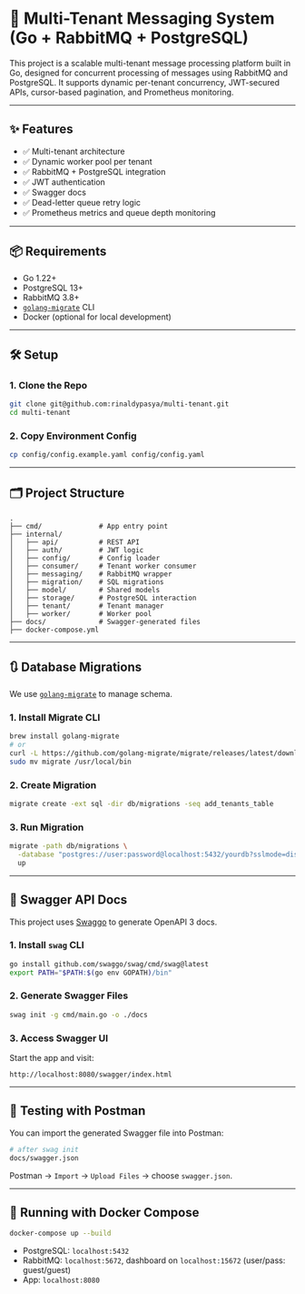 # 📨 Multi-Tenant Messaging System (Go + RabbitMQ + PostgreSQL)

This project is a scalable multi-tenant message processing platform built in Go, designed for concurrent processing of messages using RabbitMQ and PostgreSQL. It supports dynamic per-tenant concurrency, JWT-secured APIs, cursor-based pagination, and Prometheus monitoring.

---

## ✨ Features

- ✅ Multi-tenant architecture
- ✅ Dynamic worker pool per tenant
- ✅ RabbitMQ + PostgreSQL integration
- ✅ JWT authentication
- ✅ Swagger docs
- ✅ Dead-letter queue retry logic
- ✅ Prometheus metrics and queue depth monitoring

---

## 📦 Requirements

- Go 1.22+
- PostgreSQL 13+
- RabbitMQ 3.8+
- [`golang-migrate`](https://github.com/golang-migrate/migrate) CLI
- Docker (optional for local development)

---

## 🛠 Setup

### 1. Clone the Repo

```bash
git clone git@github.com:rinaldypasya/multi-tenant.git
cd multi-tenant
````

### 2. Copy Environment Config

```bash
cp config/config.example.yaml config/config.yaml
```

---

## 🗂 Project Structure

```
.
├── cmd/              # App entry point
├── internal/
│   ├── api/          # REST API
│   ├── auth/         # JWT logic
│   ├── config/       # Config loader
│   ├── consumer/     # Tenant worker consumer
│   ├── messaging/    # RabbitMQ wrapper
│   ├── migration/    # SQL migrations
│   ├── model/        # Shared models
│   ├── storage/      # PostgreSQL interaction
│   ├── tenant/       # Tenant manager
│   ├── worker/       # Worker pool
├── docs/             # Swagger-generated files
├── docker-compose.yml
```

---

## 🔃 Database Migrations

We use [`golang-migrate`](https://github.com/golang-migrate/migrate) to manage schema.

### 1. Install Migrate CLI

```bash
brew install golang-migrate
# or
curl -L https://github.com/golang-migrate/migrate/releases/latest/download/migrate.linux-amd64.tar.gz | tar xvz
sudo mv migrate /usr/local/bin
```

### 2. Create Migration

```bash
migrate create -ext sql -dir db/migrations -seq add_tenants_table
```

### 3. Run Migration

```bash
migrate -path db/migrations \
  -database "postgres://user:password@localhost:5432/yourdb?sslmode=disable" \
  up
```

---

## 📘 Swagger API Docs

This project uses [Swaggo](https://github.com/swaggo/swag) to generate OpenAPI 3 docs.

### 1. Install `swag` CLI

```bash
go install github.com/swaggo/swag/cmd/swag@latest
export PATH="$PATH:$(go env GOPATH)/bin"
```

### 2. Generate Swagger Files

```bash
swag init -g cmd/main.go -o ./docs
```

### 3. Access Swagger UI

Start the app and visit:

```
http://localhost:8080/swagger/index.html
```

---

## 🧪 Testing with Postman

You can import the generated Swagger file into Postman:

```bash
# after swag init
docs/swagger.json
```

Postman → `Import` → `Upload Files` → choose `swagger.json`.

---

## 🐳 Running with Docker Compose

```bash
docker-compose up --build
```

* PostgreSQL: `localhost:5432`
* RabbitMQ: `localhost:5672`, dashboard on `localhost:15672` (user/pass: guest/guest)
* App: `localhost:8080`
